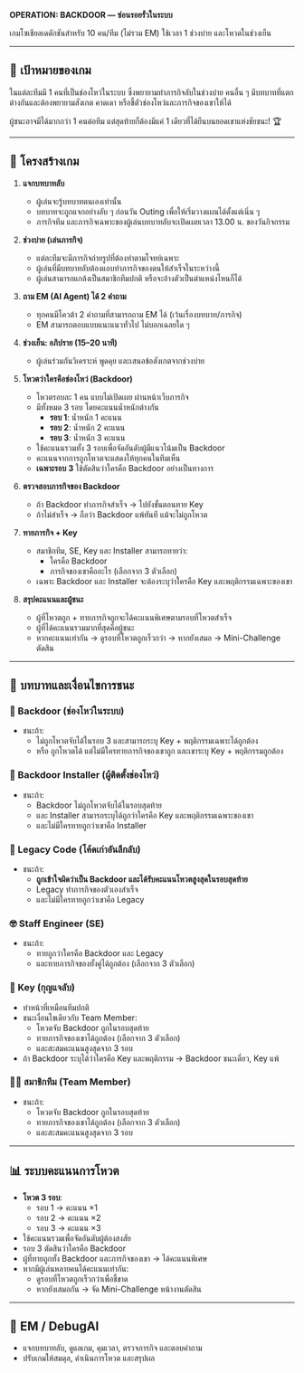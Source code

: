 **OPERATION: BACKDOOR — ซ่อนรอยรั่วในระบบ**

เกมโซเชียลเดดักชันสำหรับ 10 คน/ทีม (ไม่รวม EM)
ใช้เวลา 1 ช่วงบ่าย และโหวตในช่วงเย็น

---

## 🎯 เป้าหมายของเกม

ในแต่ละทีมมี 1 คนที่เป็นช่องโหว่ในระบบ ซึ่งพยายามทำภารกิจลับในช่วงบ่าย
คนอื่น ๆ มีบทบาทที่แตกต่างกันและต้องพยายามสังเกต คาดเดา หรือชี้ตัวช่องโหว่และภารกิจของเขาให้ได้

ผู้ชนะอาจมีได้มากกว่า 1 คนต่อทีม แต่สุดท้ายก็ต้องมีแค่ 1 เดียวที่ได้ยืนบนยอดเขาแห่งชัยชนะ! 🏆

---

## 📅 โครงสร้างเกม

1. **แจกบทบาทลับ**
   - ผู้เล่นจะรู้บทบาทตนเองเท่านั้น
   - บทบาทจะถูกแจกอย่างลับ ๆ ก่อนวัน Outing เพื่อให้เริ่มวางแผนได้ตั้งแต่เนิ่น ๆ
   - ภารกิจทีม และภารกิจเฉพาะของผู้เล่นบทบาทลับจะเปิดเผยเวลา 13.00 น. ของวันกิจกรรม

2. **ช่วงบ่าย (เล่นภารกิจ)**
   - แต่ละทีมจะมีภารกิจถ่ายรูปที่ต้องทำตามโจทย์เฉพาะ
   - ผู้เล่นที่มีบทบาทลับต้องแอบทำภารกิจของตนให้สำเร็จในระหว่างนี้
   - ผู้เล่นสามารถแกล้งเป็นสมาชิกทีมปกติ หรือจะอ้างตัวเป็นตำแหน่งไหนก็ได้

3. **ถาม EM (AI Agent) ได้ 2 คำถาม**
   - ทุกคนมีโควต้า 2 คำถามที่สามารถถาม EM ได้ (เว้นเรื่องบทบาท/ภารกิจ)
   - EM สามารถตอบแบบแนะแนวทั่วไป ไม่บอกเฉลยใด ๆ

4. **ช่วงเย็น: อภิปราย (15–20 นาที)**
   - ผู้เล่นร่วมกันวิเคราะห์ พูดคุย และเสนอข้อสังเกตจากช่วงบ่าย

5. **โหวตว่าใครคือช่องโหว่ (Backdoor)**
   - โหวตรอบละ 1 คน แบบไม่เปิดเผย ผ่านหน้าเว็บภารกิจ
   - มีทั้งหมด 3 รอบ โดยคะแนนน้ำหนักต่างกัน
     - **รอบ 1**: น้ำหนัก 1 คะแนน
     - **รอบ 2**: น้ำหนัก 2 คะแนน
     - **รอบ 3**: น้ำหนัก 3 คะแนน
   - ใช้คะแนนรวมทั้ง 3 รอบเพื่อจัดอันดับผู้มีแนวโน้มเป็น Backdoor
   - คะแนนจากการถูกโหวตจะแสดงให้ทุกคนในทีมเห็น
   - **เฉพาะรอบ 3** ใช้ตัดสินว่าใครคือ Backdoor อย่างเป็นทางการ

6. **ตรวจสอบภารกิจของ Backdoor**
   - ถ้า Backdoor ทำภารกิจสำเร็จ → ไปยังขั้นตอนทาย Key
   - ถ้าไม่สำเร็จ → ถือว่า Backdoor แพ้ทันที แม้จะไม่ถูกโหวต

7. **ทายภารกิจ + Key**
   - สมาชิกทีม, SE, Key และ Installer สามารถทายว่า:
     - ใครคือ Backdoor
     - ภารกิจของเขาคืออะไร (เลือกจาก 3 ตัวเลือก)
   - เฉพาะ Backdoor และ Installer จะต้องระบุว่าใครคือ Key และพฤติกรรมเฉพาะของเขา

8. **สรุปคะแนนและผู้ชนะ**
   - ผู้ที่โหวตถูก + ทายภารกิจถูกจะได้คะแนนพิเศษตามรอบที่โหวตสำเร็จ
   - ผู้ที่ได้คะแนนรวมมากที่สุดคือผู้ชนะ
   - หากคะแนนเท่ากัน → ดูรอบที่โหวตถูกเร็วกว่า → หากยังเสมอ → Mini-Challenge ตัดสิน

---

## 👤 บทบาทและเงื่อนไขการชนะ

### 🚪 Backdoor (ช่องโหว่ในระบบ)
- ชนะถ้า:
  - ไม่ถูกโหวตจับได้ในรอบ 3 และสามารถระบุ Key + พฤติกรรมเฉพาะได้ถูกต้อง
  - หรือ ถูกโหวตได้ แต่ไม่มีใครทายภารกิจของเขาถูก และเขาระบุ Key + พฤติกรรมถูกต้อง

### 🥷 Backdoor Installer (ผู้ติดตั้งช่องโหว่)
- ชนะถ้า:
  - Backdoor ไม่ถูกโหวตจับได้ในรอบสุดท้าย
  - และ Installer สามารถระบุได้ถูกว่าใครคือ Key และพฤติกรรมเฉพาะของเขา
  - และไม่มีใครทายถูกว่าเขาคือ Installer

### 🐛 Legacy Code (โค้ดเก่าอันลึกลับ)
- ชนะถ้า:
  - **ถูกเข้าใจผิดว่าเป็น Backdoor และได้รับคะแนนโหวตสูงสุดในรอบสุดท้าย**
  - Legacy ทำภารกิจของตัวเองสำเร็จ
  - และไม่มีใครทายถูกว่าเขาคือ Legacy

### 🤓 Staff Engineer (SE)
- ชนะถ้า:
  - ทายถูกว่าใครคือ Backdoor และ Legacy
  - และทายภารกิจของทั้งคู่ได้ถูกต้อง (เลือกจาก 3 ตัวเลือก)

### 🔑 Key (กุญแจลับ)
- ทำหน้าที่เหมือนทีมปกติ
- ชนะเงื่อนไขเดียวกับ Team Member:
  - โหวตจับ Backdoor ถูกในรอบสุดท้าย
  - ทายภารกิจของเขาได้ถูกต้อง (เลือกจาก 3 ตัวเลือก)
  - และสะสมคะแนนสูงสุดจาก 3 รอบ
- ถ้า Backdoor ระบุได้ว่าใครคือ Key และพฤติกรรม → Backdoor ชนะเดี่ยว, Key แพ้

### 🧑‍💻 สมาชิกทีม (Team Member)
- ชนะถ้า:
  - โหวตจับ Backdoor ถูกในรอบสุดท้าย
  - ทายภารกิจของเขาได้ถูกต้อง (เลือกจาก 3 ตัวเลือก)
  - และสะสมคะแนนสูงสุดจาก 3 รอบ

---

## 📊 ระบบคะแนนการโหวต

- **โหวต 3 รอบ**:
  - รอบ 1 → คะแนน ×1
  - รอบ 2 → คะแนน ×2
  - รอบ 3 → คะแนน ×3
- ใช้คะแนนรวมเพื่อจัดอันดับผู้ต้องสงสัย
- รอบ 3 ตัดสินว่าใครคือ Backdoor
- ผู้ที่ทายถูกทั้ง Backdoor และภารกิจของเขา → ได้คะแนนพิเศษ
- หากมีผู้เล่นหลายคนได้คะแนนเท่ากัน:
  - ดูรอบที่โหวตถูกเร็วกว่าเพื่อชี้ขาด
  - หากยังเสมอกัน → จัด Mini-Challenge หน้างานตัดสิน

---

## 🤖 EM / DebugAI

- แจกบทบาทลับ, ดูแลเกม, คุมเวลา, ตรวจภารกิจ และตอบคำถาม
- ปรับเกมให้สมดุล, ดำเนินการโหวต และสรุปผล